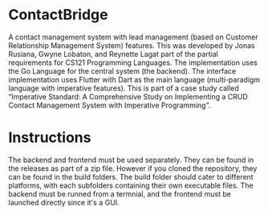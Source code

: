 # ContactBridge

A contact management system with lead management (based on Customer Relationship Management System) features. This was developed by Jonas Rusiana, Gwyne Lobaton, and Reynette Lagat part of the partial requirements for CS121 Programming Languages. The implementation uses the Go Language for the central system (the backend). The interface implementation uses Flutter with Dart as the main language (multi-paradigm language with imperative features). This is part of a case study called “Imperative Standard: A Comprehensive Study on Implementing a CRUD Contact Management System with Imperative Programming”.

# Instructions

The backend and frontend must be used separately. They can be found in the releases as part of a zip file. However if you cloned the repository, they can be found in the build folders. The build folder should cater to different platforms, with each subfolders containing their own executable files. The backend must be runned from a termnial, and the frontend must be launched directly since it's a GUI.
